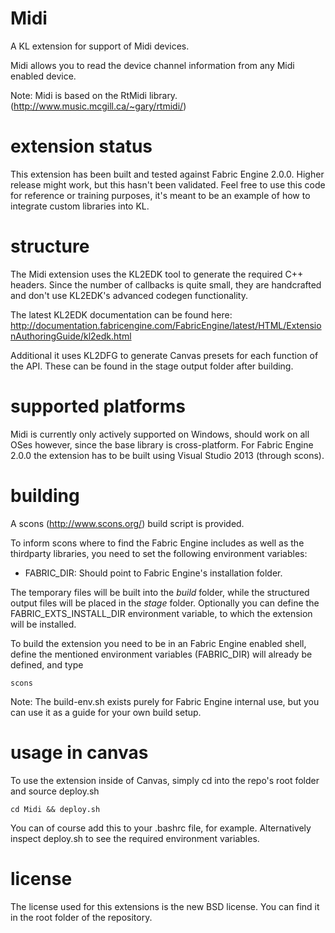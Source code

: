 Midi
=========
A KL extension for support of Midi devices.

Midi allows you to read the device channel information from any Midi enabled device.

Note: Midi is based on the RtMidi library. (http://www.music.mcgill.ca/~gary/rtmidi/)

extension status
================

This extension has been built and tested against Fabric Engine 2.0.0. Higher release might work, but this hasn't been validated. Feel free to use this code for reference or training purposes, it's meant to be an example of how to integrate custom libraries into KL.

structure
=========

The Midi extension uses the KL2EDK tool to generate the required C++ headers. Since the number of callbacks is quite small, they are handcrafted and don't use KL2EDK's advanced codegen functionality.

The latest KL2EDK documentation can be found here: http://documentation.fabricengine.com/FabricEngine/latest/HTML/ExtensionAuthoringGuide/kl2edk.html

Additional it uses KL2DFG to generate Canvas presets for each function of the API. These can be found in the stage output folder after building.

supported platforms
===================

Midi is currently only actively supported on Windows, should work on all OSes however, since the base library is cross-platform.
For Fabric Engine 2.0.0 the extension has to be built using Visual Studio 2013 (through scons).

building
========

A scons (http://www.scons.org/) build script is provided.

To inform scons where to find the Fabric Engine includes as well as the thirdparty libraries, you need to set the following environment variables:

* FABRIC_DIR: Should point to Fabric Engine's installation folder.

The temporary files will be built into the *build* folder, while the structured output files will be placed in the *stage* folder. Optionally you can define the FABRIC_EXTS_INSTALL_DIR environment variable, to which the extension will be installed.

To build the extension you need to be in an Fabric Engine enabled shell, define the mentioned environment variables (FABRIC_DIR) will already be defined, and type

    scons

Note: The build-env.sh exists purely for Fabric Engine internal use, but you can use it as a guide for your own build setup.

usage in canvas
==================

To use the extension inside of Canvas, simply cd into the repo's root folder and source deploy.sh

    cd Midi && deploy.sh

You can of course add this to your .bashrc file, for example. Alternatively inspect deploy.sh to see the required environment variables.

license
==========

The license used for this extensions is the new BSD license. You can find it in the root folder of the repository.
